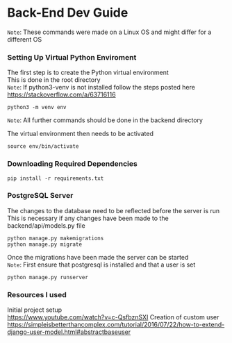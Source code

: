 # Back-End Dev Guide

`Note`: These commands were made on a Linux OS and might differ for a different OS

### Setting Up Virtual Python Enviroment
The first step is to create the Python virtual environment  
This is done in the root directory  
`Note`: If python3-venv is not installed follow the steps posted here https://stackoverflow.com/a/63716116
```
python3 -m venv env
```

`Note`: All further commands should be done in the backend directory

The virtual environment then needs to be activated  
```
source env/bin/activate
```
### Downloading Required Dependencies  
```
pip install -r requirements.txt
```

### PostgreSQL Server
The changes to the database need to be reflected before the server is run  
This is necessary if any changes have been made to the backend/api/models.py file  
```
python manage.py makemigrations
python manage.py migrate
```

Once the migrations have been made the server can be started  
`Note`: First ensure that postgresql is installed and that a user is set
```
python manage.py runserver
```

### Resources I used
Initial project setup  
https://www.youtube.com/watch?v=c-QsfbznSXI
Creation of custom user
https://simpleisbetterthancomplex.com/tutorial/2016/07/22/how-to-extend-django-user-model.html#abstractbaseuser

